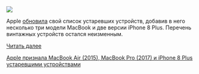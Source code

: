 <!--2025-09-01 13:53:30-->
<div class="yb">
  <div class="rss habr"><img src="https://habrastorage.org/getpro/habr/upload_files/05e/b88/768/05eb88768f206950e6dd3ed85c28b686.jpg" /><p>Apple <a href="https://support.apple.com/en-us/102772" rel="noopener noreferrer nofollow">обновила</a> свой список устаревших устройств, добавив в него несколько три модели MacBook и две версии iPhone 8 Plus. Перечень винтажных устройств остался неизменным.</p> <a href="https://habr.com/ru/articles/942826/#habracut">Читать далее</a> <p class="titl"><a href="https://habr.com/ru/news/942826/?utm_source=habrahabr&utm_medium=rss&utm_campaign=942826">Apple признала MacBook Air (2015), MacBook Pro (2017) и iPhone 8 Plus устаревшими устройствами</a></p></div>
</div>
